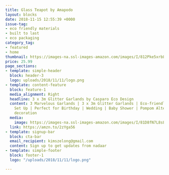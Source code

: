```yaml
---
title: Glass Teapot by Amapodo
layout: blocks
date: 2018-11-15 12:55:39 +0000
issue-tag:
- eco friendly materials
- built to last
- eco packaging
category_tag:
- featured
- home
thumbnail: https://images-na.ssl-images-amazon.com/images/I/812Pke5xrbL._SL1500_.jpg
price: 25.99
page_sections:
- template: simple-header
  block: header-3
  logo: uploads/2018/11/11/logo.png
- template: content-feature
  block: feature-1
  media_alignment: Right
  headline: 3 x 3m Glitter Garlands by Casparo Eco Design
  content: 3 Marvelous Garlands | 3 x 3m Glitter Garlands | Eco-friendly & Quickly
    Set Up | Perfect for Birthday | Wedding | Baby Shower | Pompom Alternative | Christmas
    decoration
  media:
    image: https://images-na.ssl-images-amazon.com/images/I/81D8fN7L8sL._SL1500_.jpg
  link: https://amzn.to/2zYga56
- template: signup-bar
  block: cta-bar
  email_recipient: kimszelong@gmail.com
  content: Sign up to get updates from nadaar
- template: simple-footer
  block: footer-1
  logo: "/uploads/2018/11/11/logo.png"

---
```

